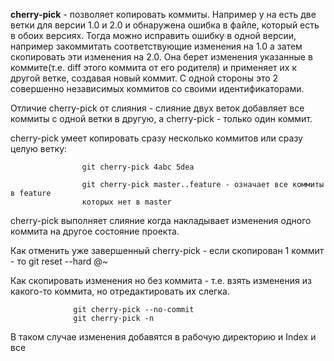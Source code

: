 **cherry-pick** - позволяет копировать коммиты. 
Например у на есть две ветки для версии 1.0 и 2.0 и обнаружена ошибка в файле, который есть в обоих версиях. Тогда можно исправить ошибку в одной версии, например закоммитать соответствующие изменения на 1.0 а затем скопировать эти изменения на 2.0. Она берет изменения указанные в коммите(т.е. diff этого коммита от его родителя) и применяет их к другой ветке, создавая новый коммит. С одной стороны это 2 совершенно независимых коммитов со своими идентификаторами.  

Отличие cherry-pick от слияния - слияние двух веток добавляет все коммиты с одной ветки в другую, а cherry-pick - только один коммит.  

cherry-pick умеет копировать сразу несколько коммитов или сразу целую ветку:  

                    git cherry-pick 4abc 5dea

                    git cherry-pick master..feature - означает все коммиты в feature
                    которых нет в master  

cherry-pick выполняет слияние когда накладывает изменения одного коммита на другое состояние проекта.

Как отменить уже завершенный cherry-pick - если скопирован 1 коммит - то git reset --hard @~ 

Как скопировать изменения но без коммита - т.е. взять изменения из какого-то коммита, но отредактировать их слегка.  

                  git cherry-pick --no-commit
                  git cherry-pick -n  

В таком случае изменения добавятся в рабочую директорию и Index и все  
